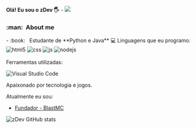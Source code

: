 **Olá! Eu sou o zDev 🖐️** - ![](https://komarev.com/ghpvc/?username=zDevDevz&color=006bed)

<h3> :man: &nbsp;About me </h3>
- :book: &nbsp; Estudante de  **Python e Java**

</h3> 💻 Linguagens que eu programo: </h3>

<div style="display: inline_block">
  <img align="center" alt="html5" src="https://img.shields.io/badge/HTML5-E34F26?style=for-the-badge&logo=html5&logoColor=white" />
  <img align="center" alt="css" src="https://img.shields.io/badge/CSS3-1572B6?style=for-the-badge&logo=css3&logoColor=white" />
  <img align="center" alt="js" src="https://img.shields.io/badge/JavaScript-F7DF1E?style=for-the-badge&logo=javascript&logoColor=black" />
  <img align="center" alt="nodejs" src="https://img.shields.io/badge/Node.js-43853D?style=for-the-badge&logo=node.js&logoColor=white" />
</div><br/>

</h3> Ferramentas utilizadas: </h3>

![Visual Studio Code](https://img.shields.io/badge/-Visual%20Studio%20Code-333333?style=flat&logo=visual-studio-code&logoColor=007ACC)

Apaixonado por tecnologia e jogos.

</h3> Atualmente eu sou: </h3>

- [Fundador - BlastMC](https://dsc.gg/blastmc)<br/>

![zDev GitHub stats](https://github-readme-stats.vercel.app/api?username=zDevDevz&show_icons=true&theme=dracula&count_private=true)

